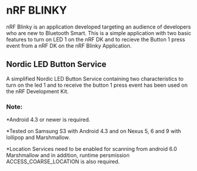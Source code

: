 # nRF BLINKY
nRF Blinky is an application developed targeting an audience of developers who are new to Bluetooth Smart. This is a simple application with two basic features to turn on LED 1 on the nRF DK and to recieve the Button 1 press event from a nRF DK on the nRF Blinky Application.

## Nordic LED Button Service
A simplified Nordic LED Button Service containing two characteristics to turn on the led 1 and to receive the button 1 press event has been used on the nRF Development Kit.


### Note:

*Android 4.3 or newer is required.

*Tested on Samsung S3 with Android 4.3 and on Nexus 5, 6 and 9 with lollipop and Marshmallow.

*Location Services need to be enabled for scanning from android 6.0 Marshmallow and in addition, runtime persmission ACCESS_COARSE_LOCATION is also required.
